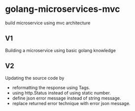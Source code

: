 # golang-microservices-mvc
build microservice using mvc architecture

## V1
Building a microservice using basic golang knowledge

## V2
Updating the source code by
- reformatting the response using Tags.
- using http.Status instead of using static number.
- define json error message instead of string message.
- replace returned error technique with error json message.  
